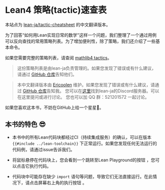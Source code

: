 # Lean4 策略(tactic)速查表

本站点为 [lean-ja/tactic-cheatsheet](https://www.github.com/lean-ja/tactic-cheatsheet) 的中文翻译版本。

为了回答“如何用Lean实现日常的数学"这样一个问题，我们整理了一个通过用例可以反向查找的常用策略列表。为了增加便利性，除了策略，我们还介绍了一些基本命令。

如果您需要完整的策略列表，请查阅 [mathlib4 tactics](https://seasawher.github.io/mathlib4-tactics)。

> 这份策略列表是由lean-ja负责管理的。如果您发现了错误或有什么建议，请通过 [GitHub 仓库](https://github.com/lean-ja/tactic-cheatsheet)告知他们。

> 本中文翻译版本由 [Ericoolen](https://eric-song-nop.github.io) 维护。如果您发现了错误或有什么建议，请通过 [GitHub 仓库](https://github.com/eric-song-nop/tactic-cheatsheet)告知我。
> 您可以在[这里](https://discord.gg/p32ZfnVawh)找到lean-ja的Discord服务器。可以在这里提问或进行讨论。
> 您也可以加 QQ 群：521201572 一起讨论。

如果您喜欢这本书，不妨在GitHub上给一个星星🌟。


## 本书的特色 😎

* 本书中的所有Lean代码块都经过CI（持续集成服务）的确认，可以在版本 `{{#include ../lean-toolchain}}` 下正常运行。如果您发现任何无法运行的代码例，请通过issue告诉我们。

* 将鼠标悬停在代码块上，您会看到一个跳转至Lean Playground的按钮 <a class="fa fa-external-link"></a>，您可以点击它执行代码。

* 代码块中可能存在缺少 `import` 语句等问题，导致它们无法直接运行。在此情况下，请点击屏幕右上角的执行按钮 <i class="fa fa-play"></i>。
